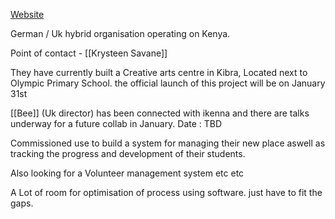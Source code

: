 [Website](https://www.annosonefineday.org)

German / Uk hybrid organisation operating on Kenya. 

Point of contact - [[Krysteen Savane]]

They have currently built a Creative arts centre in Kibra, Located next to Olympic Primary School.  the official launch of this project will be on January 31st 

[[Bee]]  (Uk director) has been connected with ikenna and there are talks underway for a future collab in January.  Date : TBD

Commissioned use to build a system for managing their new place aswell as tracking the progress and development of their students. 

Also looking for a Volunteer management system etc etc 

A Lot of room for optimisation of process using software. just have to fit the gaps.  



